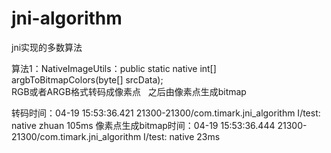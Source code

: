 # jni-algorithm
jni实现的多数算法

算法1：NativeImageUtils：public static native int[] argbToBitmapColors(byte[] srcData);      
RGB或者ARGB格式转码成像素点   之后由像素点生成bitmap

转码时间：04-19 15:53:36.421 21300-21300/com.timark.jni_algorithm I/test: native zhuan 105ms
像素点生成bitmap时间：04-19 15:53:36.444 21300-21300/com.timark.jni_algorithm I/test: native 23ms
